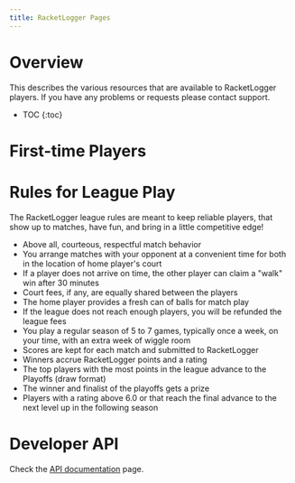 ```yaml
---
title: RacketLogger Pages
---
```

# Overview

This describes the various resources that are available to RacketLogger players. If you have any problems or requests please contact support.

* TOC
{:toc}

# First-time Players

# Rules for League Play

The RacketLogger league rules are meant to keep reliable players, that show up to matches, have fun, and bring in a little competitive edge!

* Above all, courteous, respectful match behavior
* You arrange matches with your opponent at a convenient time for both in the location of home player's court
* If a player does not arrive on time, the other player can claim a "walk" win after 30 minutes
* Court fees, if any, are equally shared between the players
* The home player provides a fresh can of balls for match play
* If the league does not reach enough players, you will be refunded the league fees
* You play a regular season of 5 to 7 games, typically once a week, on your time, with an extra week of wiggle room
* Scores are kept for each match and submitted to RacketLogger
* Winners accrue RacketLogger points and a rating
* The top players with the most points in the league advance to the Playoffs (draw format)
* The winner and finalist of the playoffs gets a prize
* Players with a rating above 6.0 or that reach the final advance to the next level up in the following season

# Developer API

Check the [API documentation](api/) page.
